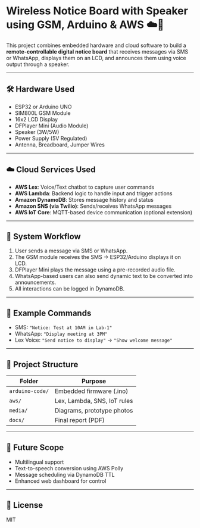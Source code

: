 # Wireless Notice Board with Speaker using GSM, Arduino & AWS ☁️📢

This project combines embedded hardware and cloud software to build a **remote-controllable digital notice board** that receives messages via SMS or WhatsApp, displays them on an LCD, and announces them using voice output through a speaker.

---

## 🛠 Hardware Used
- ESP32 or Arduino UNO
- SIM800L GSM Module
- 16x2 LCD Display
- DFPlayer Mini (Audio Module)
- Speaker (3W/5W)
- Power Supply (5V Regulated)
- Antenna, Breadboard, Jumper Wires

---

## ☁️ Cloud Services Used
- **AWS Lex**: Voice/Text chatbot to capture user commands
- **AWS Lambda**: Backend logic to handle input and trigger actions
- **Amazon DynamoDB**: Stores message history and status
- **Amazon SNS (via Twilio)**: Sends/receives WhatsApp messages
- **AWS IoT Core**: MQTT-based device communication (optional extension)

---

## 🔁 System Workflow
1. User sends a message via SMS or WhatsApp.
2. The GSM module receives the SMS → ESP32/Arduino displays it on LCD.
3. DFPlayer Mini plays the message using a pre-recorded audio file.
4. WhatsApp-based users can also send dynamic text to be converted into announcements.
5. All interactions can be logged in DynamoDB.

---

## 🧪 Example Commands
- SMS: `"Notice: Test at 10AM in Lab-1"`
- WhatsApp: `"Display meeting at 3PM"`
- Lex Voice: `"Send notice to display"` → `"Show welcome message"`


---

## 📂 Project Structure
| Folder         | Purpose                                    |
|----------------|--------------------------------------------|
| `arduino-code/` | Embedded firmware (.ino)                  |
| `aws/`          | Lex, Lambda, SNS, IoT rules               |
| `media/`        | Diagrams, prototype photos                |
| `docs/`         | Final report (PDF)                        |

---

## 🧠 Future Scope
- Multilingual support
- Text-to-speech conversion using AWS Polly
- Message scheduling via DynamoDB TTL
- Enhanced web dashboard for control

---


## 📜 License
MIT
